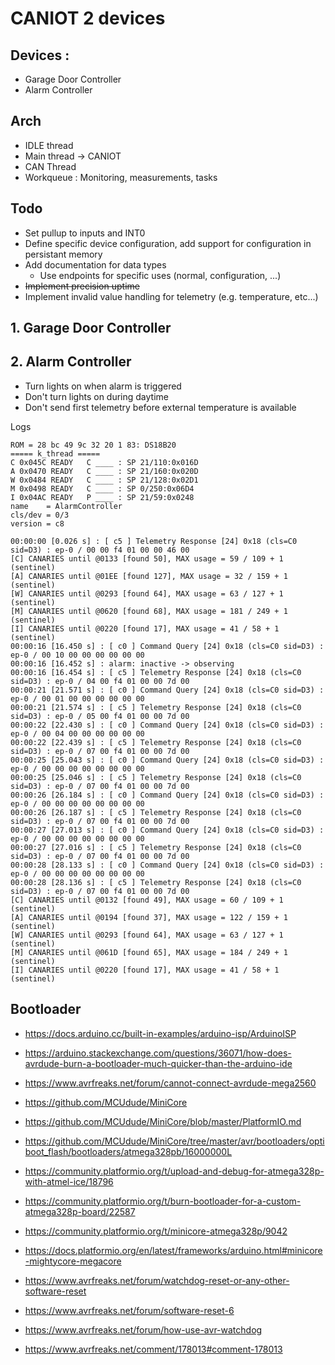 # CANIOT 2 devices

## Devices :

- Garage Door Controller
- Alarm Controller

## Arch

- IDLE thread
- Main thread -> CANIOT
- CAN Thread
- Workqueue : Monitoring, measurements, tasks

## Todo

- Set pullup to inputs and INT0
- Define specific device configuration, add support for configuration in persistant memory
- Add documentation for data types
  - Use endpoints for specific uses (normal, configuration, ...)
- ~~Implement precision uptime~~
- Implement invalid value handling for telemetry (e.g. temperature, etc...)

## 1. Garage Door Controller

## 2. Alarm Controller

- Turn lights on when alarm is triggered
- Don't turn lights on during daytime
- Don't send first telemetry before external temperature is available

Logs
```
ROM = 28 bc 49 9c 32 20 1 83: DS18B20
===== k_thread =====
C 0x045C READY   C ____ : SP 21/110:0x016D
A 0x0470 READY   C ____ : SP 21/160:0x020D
W 0x0484 READY   C ____ : SP 21/128:0x02D1
M 0x0498 READY   C ____ : SP 0/250:0x06D4
I 0x04AC READY   P ____ : SP 21/59:0x0248
name    = AlarmController
cls/dev = 0/3
version = c8

00:00:00 [0.026 s] : [ c5 ] Telemetry Response [24] 0x18 (cls=C0 sid=D3) : ep-0 / 00 00 f4 01 00 00 46 00 
[C] CANARIES until @0133 [found 50], MAX usage = 59 / 109 + 1 (sentinel) 
[A] CANARIES until @01EE [found 127], MAX usage = 32 / 159 + 1 (sentinel)
[W] CANARIES until @0293 [found 64], MAX usage = 63 / 127 + 1 (sentinel)
[M] CANARIES until @0620 [found 68], MAX usage = 181 / 249 + 1 (sentinel)
[I] CANARIES until @0220 [found 17], MAX usage = 41 / 58 + 1 (sentinel)
00:00:16 [16.450 s] : [ c0 ] Command Query [24] 0x18 (cls=C0 sid=D3) : ep-0 / 00 10 00 00 00 00 00 00
00:00:16 [16.452 s] : alarm: inactive -> observing
00:00:16 [16.454 s] : [ c5 ] Telemetry Response [24] 0x18 (cls=C0 sid=D3) : ep-0 / 04 00 f4 01 00 00 7d 00
00:00:21 [21.571 s] : [ c0 ] Command Query [24] 0x18 (cls=C0 sid=D3) : ep-0 / 00 01 00 00 00 00 00 00
00:00:21 [21.574 s] : [ c5 ] Telemetry Response [24] 0x18 (cls=C0 sid=D3) : ep-0 / 05 00 f4 01 00 00 7d 00
00:00:22 [22.430 s] : [ c0 ] Command Query [24] 0x18 (cls=C0 sid=D3) : ep-0 / 00 04 00 00 00 00 00 00
00:00:22 [22.439 s] : [ c5 ] Telemetry Response [24] 0x18 (cls=C0 sid=D3) : ep-0 / 07 00 f4 01 00 00 7d 00
00:00:25 [25.043 s] : [ c0 ] Command Query [24] 0x18 (cls=C0 sid=D3) : ep-0 / 00 00 00 00 00 00 00 00
00:00:25 [25.046 s] : [ c5 ] Telemetry Response [24] 0x18 (cls=C0 sid=D3) : ep-0 / 07 00 f4 01 00 00 7d 00
00:00:26 [26.184 s] : [ c0 ] Command Query [24] 0x18 (cls=C0 sid=D3) : ep-0 / 00 00 00 00 00 00 00 00
00:00:26 [26.187 s] : [ c5 ] Telemetry Response [24] 0x18 (cls=C0 sid=D3) : ep-0 / 07 00 f4 01 00 00 7d 00
00:00:27 [27.013 s] : [ c0 ] Command Query [24] 0x18 (cls=C0 sid=D3) : ep-0 / 00 00 00 00 00 00 00 00
00:00:27 [27.016 s] : [ c5 ] Telemetry Response [24] 0x18 (cls=C0 sid=D3) : ep-0 / 07 00 f4 01 00 00 7d 00
00:00:28 [28.133 s] : [ c0 ] Command Query [24] 0x18 (cls=C0 sid=D3) : ep-0 / 00 00 00 00 00 00 00 00
00:00:28 [28.136 s] : [ c5 ] Telemetry Response [24] 0x18 (cls=C0 sid=D3) : ep-0 / 07 00 f4 01 00 00 7d 00
[C] CANARIES until @0132 [found 49], MAX usage = 60 / 109 + 1 (sentinel)
[A] CANARIES until @0194 [found 37], MAX usage = 122 / 159 + 1 (sentinel)
[W] CANARIES until @0293 [found 64], MAX usage = 63 / 127 + 1 (sentinel)
[M] CANARIES until @061D [found 65], MAX usage = 184 / 249 + 1 (sentinel)
[I] CANARIES until @0220 [found 17], MAX usage = 41 / 58 + 1 (sentinel)
```

## Bootloader

- https://docs.arduino.cc/built-in-examples/arduino-isp/ArduinoISP
- https://arduino.stackexchange.com/questions/36071/how-does-avrdude-burn-a-bootloader-much-quicker-than-the-arduino-ide
- https://www.avrfreaks.net/forum/cannot-connect-avrdude-mega2560
- https://github.com/MCUdude/MiniCore
- https://github.com/MCUdude/MiniCore/blob/master/PlatformIO.md
- https://github.com/MCUdude/MiniCore/tree/master/avr/bootloaders/optiboot_flash/bootloaders/atmega328pb/16000000L
- https://community.platformio.org/t/upload-and-debug-for-atmega328p-with-atmel-ice/18796
- https://community.platformio.org/t/burn-bootloader-for-a-custom-atmega328p-board/22587
- https://community.platformio.org/t/minicore-atmega328p/9042
- https://docs.platformio.org/en/latest/frameworks/arduino.html#minicore-mightycore-megacore
- https://www.avrfreaks.net/forum/watchdog-reset-or-any-other-software-reset
- https://www.avrfreaks.net/forum/software-reset-6
- https://www.avrfreaks.net/forum/how-use-avr-watchdog

- https://www.avrfreaks.net/comment/178013#comment-178013